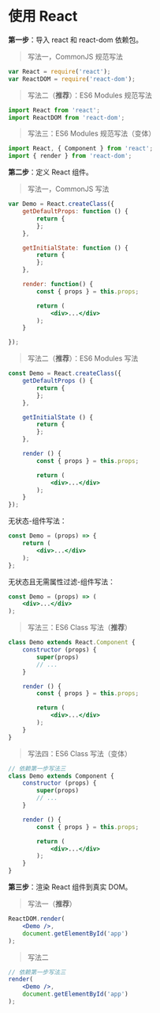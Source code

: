 # 使用 React

**第一步**：导入 react 和 react-dom 依赖包。

> 写法一，CommonJS 规范写法

```jsx
var React = require('react');
var ReactDOM = require('react-dom');
```

> 写法二（**推荐**）：ES6 Modules 规范写法

```jsx
import React from 'react';
import ReactDOM from 'react-dom';
```

> 写法三：ES6 Modules 规范写法（变体）

```jsx
import React, { Component } from 'react';
import { render } from 'react-dom';
```

**第二步**：定义 React 组件。

> 写法一，CommonJS 写法

```jsx
var Demo = React.createClass({
    getDefaultProps: function () {
        return {
        };
    },

    getInitialState: function () {
        return {
        };
    },

    render: function() {
        const { props } = this.props;

        return (
            <div>...</div>
        );
    }

});
```

> 写法二（**推荐**）：ES6 Modules 写法

```jsx
const Demo = React.createClass({
    getDefaultProps () {
        return {
        };
    },

    getInitialState () {
        return {
        };
    },

    render () {
        const { props } = this.props;

        return (
            <div>...</div>
        );
    }
});
```

无状态-组件写法：

```jsx
const Demo = (props) => {
    return (
        <div>...</div>
    );
};
```

无状态且无需属性过滤-组件写法：

```jsx
const Demo = (props) => (
    <div>...</div>
);
```

> 写法三：ES6 Class 写法（**推荐**）

```jsx
class Demo extends React.Component {
    constructor (props) {
        super(props)
        // ...
    }

    render () {
        const { props } = this.props;

        return (
            <div>...</div>
        );
    }
}
```

> 写法四：ES6 Class 写法（变体）

```jsx
// 依赖第一步写法三
class Demo extends Component {
    constructor (props) {
        super(props)
        // ...
    }

    render () {
        const { props } = this.props;

        return (
            <div>...</div>
        );
    }
}
```

**第三步**：渲染 React 组件到真实 DOM。

> 写法一（**推荐**）

```jsx
ReactDOM.render(
    <Demo />,
    document.getElementById('app')
);
```
> 写法二

```jsx
// 依赖第一步写法三
render(
    <Demo />,
    document.getElementById('app')
);
```
